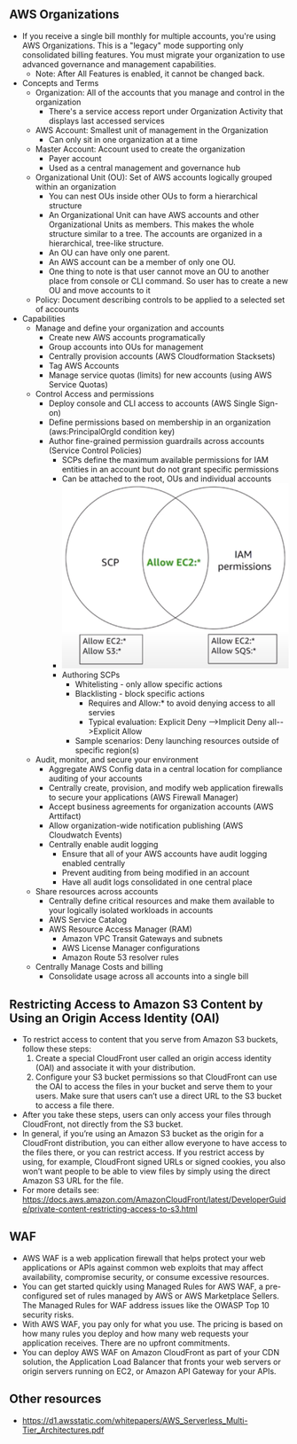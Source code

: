 ## AWS Organizations
- If you receive a single bill monthly for multiple accounts, you're using AWS Organizations.  This is a "legacy" mode supporting only consolidated billing features.  You must migrate your organization to use advanced governance and management capabilities.
    - Note:  After All Features is enabled, it cannot be changed back.
- Concepts and Terms
    - Organization:  All of the accounts that you manage and control in the organization
        - There's a service access report under Organization Activity that displays last accessed services
    - AWS Account:  Smallest unit of management in the Organization
        - Can only sit in one organization at a time
    - Master Account:  Account used to create the organization
        - Payer account
        - Used as a central management and governance hub
    - Organizational Unit (OU): Set of AWS accounts logically grouped within an organization
        - You can nest OUs inside other OUs to form a hierarchical structure
        - An Organizational Unit can have AWS accounts and other Organizational Units as members. This makes the whole structure similar to a tree. The accounts are organized in a hierarchical, tree-like structure.
        - An OU can have only one parent. 
        - An AWS account can be a member of only one OU.
        - One thing to note is that user cannot move an OU to another place from console or CLI command. So user has to create a new OU and move accounts to it
    - Policy:  Document describing controls to be applied to a selected set of accounts
- Capabilities
    - Manage and define your organization and accounts
        - Create new AWS accounts programatically
        - Group accounts into OUs for management
        - Centrally provision accounts (AWS Cloudformation Stacksets)
        - Tag AWS Accounts
        - Manage service quotas (limits) for new accounts (using AWS Service Quotas)
    - Control Access and permissions
        - Deploy console and CLI access to accounts (AWS Single Sign-on)
        - Define permissions based on membership in an organization (aws:PrincipalOrgId condition key)
        - Author fine-grained permission guardrails across accounts (Service Control Policies)
            - SCPs define the maximum available permissions for IAM entities in an account but do not grant specific permissions
            - Can be attached to the root, OUs and individual accounts
            - ![Permissions are the intersection of SCP and IAM Permissions](images/scp_iam_intersection.png)
            - Authoring SCPs
                - Whitelisting - only allow specific actions
                - Blacklisting - block specific actions
                    - Requires and Allow:* to avoid denying access to all servies
                    - Typical evaluation:  Explicit Deny -->Implicit Deny all-->Explicit Allow
                - Sample scenarios:  Deny launching resources outside of specific region(s)
    - Audit, monitor, and secure your environment
        - Aggregate AWS Config data in a central location for compliance auditing of your accounts
        - Centrally create, provision, and modify web application firewalls to secure your applications (AWS Firewall Manager)
        - Accept business agreements for organization accounts (AWS Arttifact)
        - Allow organization-wide notification publishing (AWS Cloudwatch Events)
        - Centrally enable audit logging
            - Ensure that all of your AWS accounts have audit logging enabled centrally
            - Prevent auditing from being modified in an account
            - Have all audit logs consolidated in one central place
    - Share resources across accounts
        - Centrally define critical resources and make them available to your logically isolated workloads in accounts
        - AWS Service Catalog
        - AWS Resource Access Manager (RAM)
            - Amazon VPC Transit Gateways and subnets
            - AWS License Manager configurations
            - Amazon Route 53 resolver rules
    - Centrally Manage Costs and billing
        - Consolidate usage across all accounts into a single bill

## Restricting Access to Amazon S3 Content by Using an Origin Access Identity (OAI)
- To restrict access to content that you serve from Amazon S3 buckets, follow these steps:
    1. Create a special CloudFront user called an origin access identity (OAI) and associate it with your distribution.
    2. Configure your S3 bucket permissions so that CloudFront can use the OAI to access the files in your bucket and serve them to your users. Make sure that users can’t use a direct URL to the S3 bucket to access a file there.
- After you take these steps, users can only access your files through CloudFront, not directly from the S3 bucket.
- In general, if you’re using an Amazon S3 bucket as the origin for a CloudFront distribution, you can either allow everyone to have access to the files there, or you can restrict access. If you restrict access by using, for example, CloudFront signed URLs or signed cookies, you also won’t want people to be able to view files by simply using the direct Amazon S3 URL for the file.
- For more details see:  https://docs.aws.amazon.com/AmazonCloudFront/latest/DeveloperGuide/private-content-restricting-access-to-s3.html

## WAF
- AWS WAF is a web application firewall that helps protect your web applications or APIs against common web exploits that may affect availability, compromise security, or consume excessive resources.
-  You can get started quickly using Managed Rules for AWS WAF, a pre-configured set of rules managed by AWS or AWS Marketplace Sellers. The Managed Rules for WAF address issues like the OWASP Top 10 security risks.
- With AWS WAF, you pay only for what you use. The pricing is based on how many rules you deploy and how many web requests your application receives. There are no upfront commitments.
- You can deploy AWS WAF on Amazon CloudFront as part of your CDN solution, the Application Load Balancer that fronts your web servers or origin servers running on EC2, or Amazon API Gateway for your APIs.

## Other resources
- https://d1.awsstatic.com/whitepapers/AWS_Serverless_Multi-Tier_Architectures.pdf